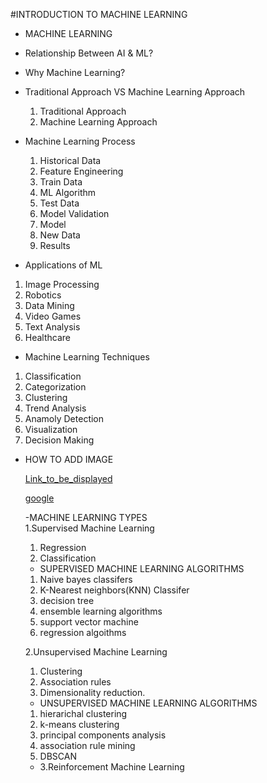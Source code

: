 #INTRODUCTION TO MACHINE LEARNING
- MACHINE LEARNING
- Relationship Between AI & ML?
- Why Machine Learning?
- Traditional Approach VS Machine Learning Approach
  1. Traditional Approach
  2. Machine Learning Approach


- Machine Learning Process
  1. Historical Data
  2. Feature Engineering
  3. Train Data
  4. ML Algorithm
  5. Test Data
  6. Model Validation
  7. Model 
  8. New Data 
  9. Results
 
- Applications of ML  
 1. Image Processing
 2. Robotics
 3. Data Mining
 4. Video Games
 5. Text Analysis
 6. Healthcare

- Machine Learning Techniques
1. Classification
2. Categorization
3. Clustering
4. Trend Analysis
5. Anamoly Detection
4. Visualization
5. Decision Making

- HOW TO ADD IMAGE

   
  [Link_to_be_displayed](Action_link)

  [google](https://cdn.prod.website-files.com/627a5f477d5ec9079c88f0e2/65a542971ddfeaf8e64ea771_How-old-is-Google.png)

  -MACHINE LEARNING TYPES  
  1.Supervised Machine Learning
   1. Regression
   2. Classification 
   - SUPERVISED MACHINE LEARNING ALGORITHMS
   1. Naive bayes classifers
   2. K-Nearest neighbors(KNN) Classifer
   3. decision tree
   4. ensemble learning algorithms
   5. support vector machine 
   6. regression algoithms 


  2.Unsupervised Machine Learning  
   1. Clustering
   2. Association rules 
   3. Dimensionality reduction.  
   - UNSUPERVISED MACHINE LEARNING ALGORITHMS 
   1. hierarichal clustering 
   2. k-means clustering 
   3. principal components analysis
   4. association rule mining 
   5. DBSCAN
  - 3.Reinforcement Machine Learning  

  

